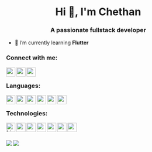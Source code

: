 <h1 align="center">Hi 👋, I'm Chethan</h1>
<h3 align="center">A passionate fullstack developer</h3>

- 🌱 I’m currently learning **Flutter**

<h3 align="left">Connect with me:</h3>
<a href="mailto:chethanpoojary170@gmail.com">
  <img align="left" width="25" src="https://cdn.jsdelivr.net/npm/simple-icons@v3/icons/gmail.svg">
</a>
<a href="https://www.linkedin.com/in/chethan-n-72a4b919b/">
  <img align="left" width="25" src="https://cdn.jsdelivr.net/npm/simple-icons@v3/icons/linkedin.svg">
</a>
<a href="https://www.linkedin.com/in/chethan-n-72a4b919b/">
  <img align="left" width="25" src="https://cdn.jsdelivr.net/npm/simple-icons@v3/icons/dev-dot-to.svg">
</a>
<br />

<h3 align="left">Languages:</h3>
<img align="left" width="25" src="https://cdn.jsdelivr.net/npm/simple-icons@3.13.0/icons/html5.svg">
<img align="left" width="25" src="https://cdn.jsdelivr.net/npm/simple-icons@3.13.0/icons/css3.svg">
<img align="left" width="25" src="https://cdn.jsdelivr.net/npm/simple-icons@3.13.0/icons/javascript.svg">
<img align="left" width="25" src="https://cdn.jsdelivr.net/npm/simple-icons@3.13.0/icons/php.svg">
<img align="left" width="25" src="https://cdn.jsdelivr.net/npm/simple-icons@3.13.0/icons/dart.svg">
<img align="left" width="25" src="https://cdn.jsdelivr.net/npm/simple-icons@3.13.0/icons/java.svg">
<br/>
<h3 align="left">Technologies:</h3>
<img align="left" width="25" alt="hi" src="https://cdn.jsdelivr.net/npm/simple-icons@3.13.0/icons/node-dot-js.svg">
<img align="left" width="25" src="https://cdn.jsdelivr.net/npm/svg-icon@0.8.2/dist/svg/dev/react.svg">
<img align="left" width="25" src="https://cdn.jsdelivr.net/npm/simple-icons@3.13.0/icons/flutter.svg">
<img align="left" width="25" src="https://cdn.jsdelivr.net/npm/simple-icons@3.13.0/icons/codeigniter.svg">
<img align="left" width="25" src="https://cdn.jsdelivr.net/npm/simple-icons@3.13.0/icons/django.svg">
<img align="left" width="25" src="https://cdn.jsdelivr.net/npm/simple-icons@3.13.0/icons/mongodb.svg">
<img align="left" width="25" src="https://cdn.jsdelivr.net/npm/simple-icons@3.13.0/icons/firebase.svg">

<br /><br />

<!--   ![GitHub stats](https://github-readme-stats.vercel.app/api?username=Chethan-170&show_icons=true&theme=tokyonight)
  ![Top Langs](https://github-readme-stats.vercel.app/api/top-langs/?username=Chethan-170&theme=tokyonight) -->

<div>
<a href="https://readme-stats-cfgj2cxdy.vercel.app/api?username=Chethan-170&count_private=true&show_icons=true&theme=tokyonight">
  <img  align="left" src="https://readme-stats-cfgj2cxdy.vercel.app/api?username=Chethan-170&count_private=true&show_icons=true&theme=tokyonight" />
</a>
<a href="https://readme-stats-cfgj2cxdy.vercel.app/api/top-langs/?username=Chethan-170&hide=php&theme=tokyonight">
  <img align="left" src="https://readme-stats-cfgj2cxdy.vercel.app/api/top-langs/?username=Chethan-170&hide=php&theme=tokyonight" />
</a>
</div>
